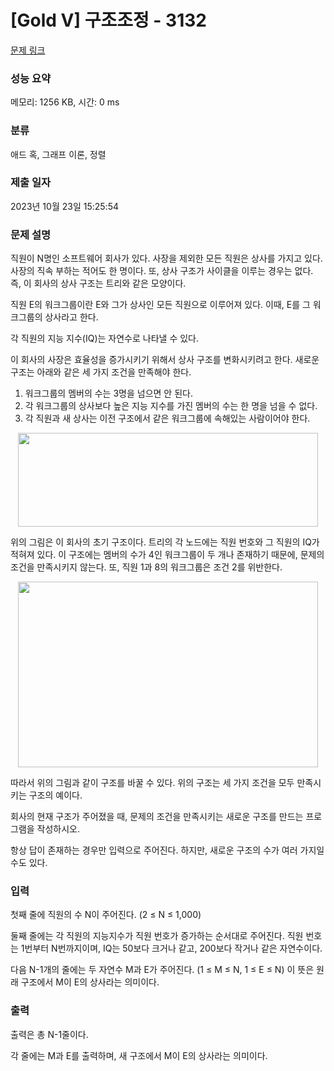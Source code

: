 # [Gold V] 구조조정 - 3132 

[문제 링크](https://www.acmicpc.net/problem/3132) 

### 성능 요약

메모리: 1256 KB, 시간: 0 ms

### 분류

애드 혹, 그래프 이론, 정렬

### 제출 일자

2023년 10월 23일 15:25:54

### 문제 설명

<p>직원이 N명인 소프트웨어 회사가 있다. 사장을 제외한 모든 직원은 상사를 가지고 있다. 사장의 직속 부하는 적어도 한 명이다. 또, 상사 구조가 사이클을 이루는 경우는 없다. 즉, 이 회사의 상사 구조는 트리와 같은 모양이다.</p>

<p>직원 E의 워크그룹이란 E와 그가 상사인 모든 직원으로 이루어져 있다. 이때, E를 그 워크그룹의 상사라고 한다.</p>

<p>각 직원의 지능 지수(IQ)는 자연수로 나타낼 수 있다.</p>

<p>이 회사의 사장은 효율성을 증가시키기 위해서 상사 구조를 변화시키려고 한다. 새로운 구조는 아래와 같은 세 가지 조건을 만족해야 한다.</p>

<ol>
	<li>워크그룹의 멤버의 수는 3명을 넘으면 안 된다.</li>
	<li>각 워크그룹의 상사보다 높은 지능 지수를 가진 멤버의 수는 한 명을 넘을 수 없다.</li>
	<li>각 직원과 새 상사는 이전 구조에서 같은 워크그룹에 속해있는 사람이어야 한다.</li>
</ol>

<p style="text-align: center;"><img alt="" src="https://upload.acmicpc.net/34367a0f-26a2-4f8c-99d5-e7292eb83726/-/preview/" style="width: 480px; height: 150px;"></p>

<p>위의 그림은 이 회사의 초기 구조이다. 트리의 각 노드에는 직원 번호와 그 직원의 IQ가 적혀져 있다. 이 구조에는 멤버의 수가 4인 워크그룹이 두 개나 존재하기 때문에, 문제의 조건을 만족시키지 않는다. 또, 직원 1과 8의 워크그룹은 조건 2를 위반한다.</p>

<p style="text-align: center;"><img alt="" src="https://upload.acmicpc.net/ac4e3872-db04-4f0d-9aa6-639b1050f13f/-/preview/" style="width: 480px; height: 297px;"></p>

<p>따라서 위의 그림과 같이 구조를 바꿀 수 있다. 위의 구조는 세 가지 조건을 모두 만족시키는 구조의 예이다.</p>

<p>회사의 현재 구조가 주어졌을 때, 문제의 조건을 만족시키는 새로운 구조를 만드는 프로그램을 작성하시오.</p>

<p>항상 답이 존재하는 경우만 입력으로 주어진다. 하지만, 새로운 구조의 수가 여러 가지일 수도 있다.</p>

### 입력 

 <p>첫째 줄에 직원의 수 N이 주어진다. (2 ≤ N ≤ 1,000)</p>

<p>둘째 줄에는 각 직원의 지능지수가 직원 번호가 증가하는 순서대로 주어진다. 직원 번호는 1번부터 N번까지이며, IQ는 50보다 크거나 같고, 200보다 작거나 같은 자연수이다.</p>

<p>다음 N-1개의 줄에는 두 자연수 M과 E가 주어진다. (1 ≤ M ≤ N, 1 ≤ E ≤ N) 이 뜻은 원래 구조에서 M이 E의 상사라는 의미이다. </p>

### 출력 

 <p>출력은 총 N-1줄이다.</p>

<p>각 줄에는 M과 E를 출력하며, 새 구조에서 M이 E의 상사라는 의미이다. </p>

